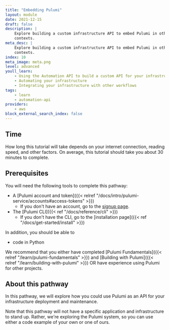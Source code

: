 ```yaml
---
title: "Embedding Pulumi"
layout: module
date: 2021-12-15
draft: false
description: |
    Explore building a custom infrastructure API to embed Pulumi in other
    contexts.
meta_desc: |
    Explore building a custom infrastructure API to embed Pulumi in other
    contexts.
index: 10
meta_image: meta.png
level: advanced
youll_learn:
    - Using the Automation API to build a custom API for your infrastructure
    - Automating your infrastructure
    - Integrating your infrastructure with other workflows
tags:
    - learn
    - automation-api
providers:
    - aws
block_external_search_index: false
---
```


## Time

How long this tutorial will take depends on your internet connection, reading speed, and other factors. On average, this tutorial should take you about 30 minutes to complete.

## Prerequisites

You will need the following tools to complete this pathway:

- A [Pulumi account and token]({{< relref "/docs/intro/pulumi-service/accounts#access-tokens" >}})
    - If you don't have an account, go to the [signup page](https://app.pulumi.com/signup).
- The [Pulumi CLI]({{< ref "/docs/reference/cli" >}})
    - If you don't have the CLI, go to the [installation page]({{< ref "/docs/get-started/install" >}})

In addition, you should be able to

- code in Python

We recommend that you either have completed [Pulumi Fundamentals]({{< relref "/learn/pulumi-fundamentals" >}}) and [Building with Pulumi]({{< relref "/learn/building-with-pulumi" >}}) OR have experience using Pulumi for other projects.

## About this pathway

In this pathway, we will explore how you could use Pulumi as an API for your infrastructure deployment and maintenance.

Note that this pathway will not have a specific application and infrastructure to stand up. Rather, we're exploring the Pulumi system, so you can use either a code example of your own or one of ours.
